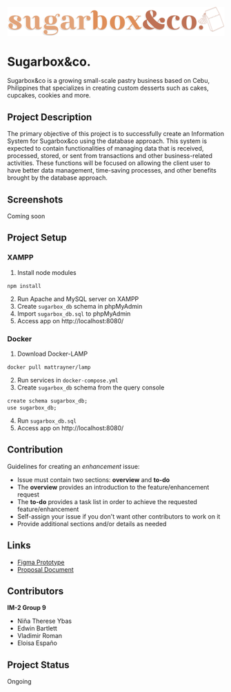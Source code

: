 <p style="text-align: center">
  <img src="https://raw.githubusercontent.com/Caerfyre/IM2-Project/main/assets/sblogo-2.svg"/> 
</p>

# Sugarbox&co.
Sugarbox&co is a growing small-scale pastry business based on Cebu, Philippines that specializes in creating custom desserts such as cakes, cupcakes, cookies and more.

## Project Description
The primary objective of this project is to successfully create an Information System for Sugarbox&co using the database approach. This system is expected to contain functionalities of managing data that is received, processed, stored, or sent from transactions and other business-related activities. These functions will be focused on allowing the client user to have better data management, time-saving processes, and other benefits brought by the database approach.

## Screenshots
Coming soon

## Project Setup
### XAMPP
1. Install node modules
```
npm install
```
2. Run Apache and MySQL server on XAMPP
3. Create `sugarbox_db` schema in phpMyAdmin
4. Import `sugarbox_db.sql` to phpMyAdmin
5. Access app on http://localhost:8080/

### Docker
1. Download Docker-LAMP
```
docker pull mattrayner/lamp
```
2. Run services in `docker-compose.yml`
3. Create `sugarbox_db` schema from the query console
```
create schema sugarbox_db;
use sugarbox_db;
```
4. Run `sugarbox_db.sql`
5. Access app on http://localhost:8080/

## Contribution
Guidelines for creating an _enhancement_ issue:
- Issue must contain two sections: **overview** and **to-do**
- The **overview** provides an introduction to the feature/enhancement request
- The **to-do** provides a task list in order to achieve the requested feature/enhancement
- Self-assign your issue if you don't want other contributors to work on it
- Provide additional sections and/or details as needed

## Links
* [Figma Prototype](https://www.figma.com/file/YdoiT4VOOJoGmICwCWTRmv/CIS-1202-Exercise-2-WebDev-and-Design-YBAS?node-id=104%3A14172)
* [Proposal Document](https://docs.google.com/document/d/1fKh0n3eTiV8IhbUMKo7PGqCGzXXHRrAM/edit?usp=sharing&ouid=108013498313349699134&rtpof=true&sd=true)

## Contributors
**IM-2 Group 9**
  - Niña Therese Ybas
  - Edwin Bartlett
  - Vladimir Roman
  - Eloisa Españo

## Project Status
Ongoing
